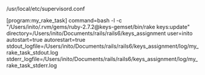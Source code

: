 /usr/local/etc/supervisord.conf


[program:my_rake_task]
command=bash -l -c "/Users/inito/.rvm/gems/ruby-2.7.2@keys-gemset/bin/rake keys:update"
directory=/Users/inito/Documents/rails/rails6/keys_assignment
user=inito
autostart=true
autorestart=true
stdout_logfile=/Users/inito/Documents/rails/rails6/keys_assignment/log/my_rake_task_stdout.log
stderr_logfile=/Users/inito/Documents/rails/rails6/keys_assignment/log/my_rake_task_stderr.log
